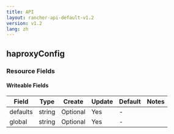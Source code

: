 ```yaml
---
title: API
layout: rancher-api-default-v1.2
version: v1.2
lang: zh
---
```


## haproxyConfig



### Resource Fields

#### Writeable Fields

Field | Type | Create | Update | Default | Notes
---|---|---|---|---|---
defaults | string | Optional | Yes | - | 
global | string | Optional | Yes | - | 



<br>
